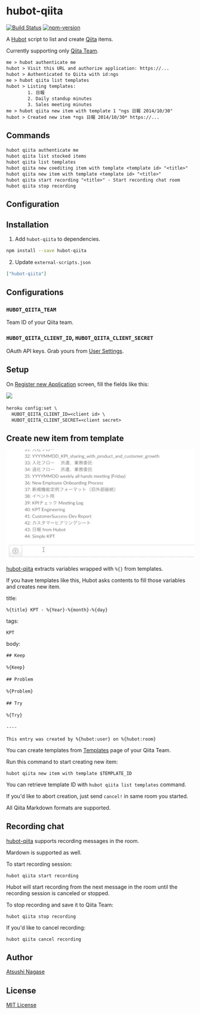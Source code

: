 hubot-qiita
===========

[![Build Status][travis-badge]][travis]
[![npm-version][npm-badge]][npm]

A [Hubot] script to list and create [Qiita] items.

Currently supporting only [Qiita Team].

```
me > hubot authenticate me
hubot > Visit this URL and authorize application: https://...
hubot > Authenticated to Qiita with id:ngs
me > hubot qiita list templates
hubot > Listing templates:
        1. 日報
        2. Daily standup minutes
        3. Sales meeting minutes
me > hubot qiita new item with template 1 "ngs 日報 2014/10/30"
hubot > Created new item *ngs 日報 2014/10/30* https://...

```

Commands
--------

```
hubot qiita authenticate me
hubot qiita list stocked items
hubot qiita list templates
hubot qiita new coediting item with template <template id> "<title>"
hubot qiita new item with template <template id> "<title>"
hubot qiita start recording "<title>" - Start recording chat room
hubot qiita stop recording
```

Configuration
-------------

Installation
------------

1. Add `hubot-qiita` to dependencies.

  ```bash
  npm install --save hubot-qiita
  ```

2. Update `external-scripts.json`

  ```json
  ["hubot-qiita"]
  ```

Configurations
--------------

### `HUBOT_QIITA_TEAM`

Team ID of your Qiita team.

### `HUBOT_QIITA_CLIENT_ID`, `HUBOT_QIITA_CLIENT_SECRET`

OAuth API keys. Grab yours from [User Settings].

Setup
-----

On [Register new Application] screen, fill the fields like this:

![](img/settings.png)

```
heroku config:set \
  HUBOT_QIITA_CLIENT_ID=<client id> \
  HUBOT_QIITA_CLIENT_SECRET=<client secret>
```

Create new item from template
-----------------------------

![](img/screen.gif)

[hubot-qiita] extracts variables wrapped with `%{}` from templates.

If you have templates like this, Hubot asks contents to fill those variables and creates new item.

title:

```
%{title} KPT - %{Year}-%{month}-%{day}
```

tags:

```
KPT
```

body:

```
## Keep

%{Keep}

## Problem

%{Problem}

## Try

%{Try}

----

This entry was created by %{hubot:user} on %{hubot:room}
```

You can create templates from [Templates] page of your Qiita Team.

Run this command to start creating new item:

```
hubot qiita new item with template $TEMPLATE_ID
```

You can retrieve template ID with `hubot qiita list templates` command.

If you'd like to abort creation, just send `cancel!` in same room you started.

All Qiita Markdown formats are supported.

Recording chat
--------------

[hubot-qiita] supports recording messages in the room.

Mardown is supported as well.

To start recording session:

```
hubot qiita start recording
```

Hubot will start recording from the next message in the room until the recording session is canceled or stopped.

To stop recording and save it to Qiita Team:

```
hubot qiita stop recording
```

If you'd like to cancel recording:

```
hubot qiita cancel recording
```

Author
------

[Atsushi Nagase]

License
-------

[MIT License]


[Hubot]: http://hubot.github.com/
[Qiita]: http://qiita.com/
[Hubot]: https://hubot.github.com/
[Atsushi Nagase]: http://ngs.io/
[MIT License]: LICENSE
[travis-badge]: https://travis-ci.org/ngs/hubot-qiita.svg?branch=master
[npm-badge]: http://img.shields.io/npm/v/hubot-qiita.svg
[travis]: https://travis-ci.org/ngs/hubot-qiita
[npm]: https://www.npmjs.org/package/hubot-qiita
[User Settings]: https://qiita.com/settings/applications
[Register new Application]: https://qiita.com/settings/applications/new
[Qiita Team]: https://teams.qiita.com/
[hubot-qiita]: https://github.com/ngs/hubot-qiita
[Templates]: https://yourteam.qiita.com/templates
